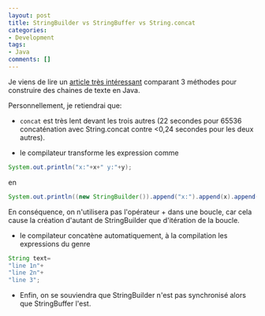 ```yaml
---
layout: post
title: StringBuilder vs StringBuffer vs String.concat
categories:
- Development
tags:
- Java
comments: []
---
```

Je viens de lire un [article très intéressant](http://kaioa.com/node/59) comparant 3 méthodes pour construire des chaines de texte en Java.

Personnellement, je retiendrai que:

- `concat` est très lent devant les trois autres (22 secondes pour 65536 concaténation avec String.concat contre <0,24 secondes pour les deux autres).

- le compilateur transforme les expression comme
```java
System.out.println("x:"+x+" y:"+y);
```
en
```java
System.out.println((new StringBuilder()).append("x:").append(x).append(" y:").append(y).toString());
```
En conséquence, on n'utilisera pas l'opérateur + dans une boucle, car cela cause la création d'autant de StringBuilder que d'itération de la boucle.

-  le compilateur concatène automatiquement, à la compilation les expressions du genre
```java
String text=
"line 1n"+
"line 2n"+
"line 3";
```

- Enfin, on se souviendra que StringBuilder n'est pas synchronisé alors que StringBuffer l'est.
